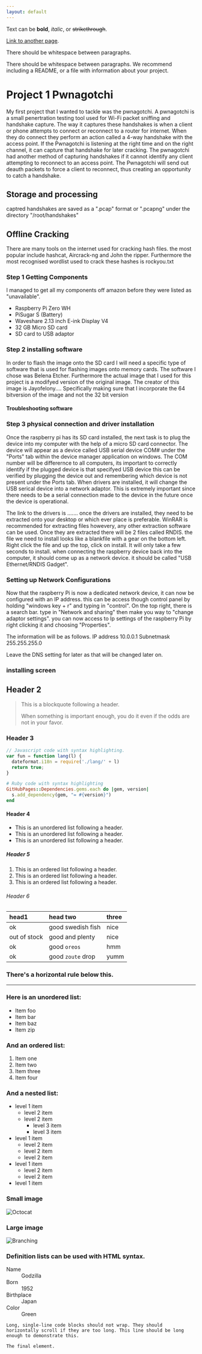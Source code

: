 ```yaml
---
layout: default
---
```


Text can be **bold**, _italic_, or ~~strikethrough~~.

[Link to another page](./another-page.html).

There should be whitespace between paragraphs.

There should be whitespace between paragraphs. We recommend including a README, or a file with information about your project.


# Project 1 Pwnagotchi 
My first project that I wanted to tackle was the pwnagotchi. A pwnagotchi is a small penertration testing tool used for   Wi-Fi packet sniffing and handshake capture. The way it captures these handshakes is when a client or phone attempts to connect or reconnect to a router for internet. When they do connect they perform an action called a 4-way handshake with the access point. If the Pwnagotchi is listening at the right time and on the right channel, it can capture that handshake for later cracking.
The pwnagotchi had another method of capturing handshakes if it cannot identify any client attempting to reconnect to an access point. The Pwnagotchi will send out deauth packets to force a client to reconnect, thus creating an opportunity to catch a handshake. 
## Storage and processing
captred handshakes are saved as a ".pcap" format or ".pcapng" under the directory "/root/handshakes"
## Offline Cracking
There are many tools on the internet used for cracking hash files. the most popular include hashcat, Aircrack-ng and John the ripper. Furthermore the most recognised wordlist used to crack these hashes is rockyou.txt


### Step 1 Getting Components 
I managed to get all my components off amazon before they were listed as "unavailable".
*  Raspberry Pi Zero WH
*  PiSugar S (Battery)
*  Waveshare 2.13 inch E-ink Display V4
*  32 GB Micro SD card
*  SD card to USB adaptor

### Step 2 installing software
In order to flash the image onto the SD card I will need a specific type of software that is used for flashing images onto memory cards. The software I chose was Belena Etcher.
Furthermore the actual image that I used for this project is a modifyed version of the original image. The creator of this image is Jayofelony.... Specifically making sure that I incorporate the 64 bitversion
of the image and not the 32 bit version 
#### Troubleshooting software 

### Step 3 physical connection and driver installation
Once the raspberry pi has its SD card installed, the next task is to plug the device into my computer with the help of a micro SD card connector. The device will appear as a device called USB serial device COM# 
under the "Ports" tab within the device manager application on windows. The COM number will be differernce to all computers, its important to correctly identify if the plugged device is that specifyed USB device
this can be verified by plugging the device out and remembering which device is not present under the Ports tab. When drivers are installed, it will change the USB serical device into a network adaptor. This is extremely important since there needs to be a serial connection made to the device in the future once the device 
is operational.

The link to the drivers is .......
once the drivers are installed, they need to be extracted onto your desktop or which ever place is preferable. WinRAR is recommended for extracting files howevery, any other extraction software can be used.
Once they are extracted there will be 2 files called RNDIS. the file we need to install looks like a blankfile with a gear on the bottom left. Right click the file and up the top, click on install.
It will only take a few seconds to install. when connecting the raspberry device back into the computer, it should come up as a network device. it should be called "USB Ethernet/RNDIS Gadget".

### Setting up Network Configurations 
Now that the raspberry Pi is now a dedicated network device, it can now be configured with an IP address. this can be access though control panel by holding "windows key + r" and typing in "control".
On the top right, there is a search bar. type in "Network and sharing" then make you way to "change adaptor settings". you can now access to Ip settings of the raspberry Pi by right clicking it and choosing "Properties".

The information will be as follows. 
IP address  10.0.0.1
Subnetmask  255.255.255.0

Leave the DNS setting for later as that will be changed later on. 

### installing screen 




## Header 2

> This is a blockquote following a header.
>
> When something is important enough, you do it even if the odds are not in your favor.

### Header 3

```js
// Javascript code with syntax highlighting.
var fun = function lang(l) {
  dateformat.i18n = require('./lang/' + l)
  return true;
}
```

```ruby
# Ruby code with syntax highlighting
GitHubPages::Dependencies.gems.each do |gem, version|
  s.add_dependency(gem, "= #{version}")
end
```

#### Header 4

*   This is an unordered list following a header.
*   This is an unordered list following a header.
*   This is an unordered list following a header.

##### Header 5

1.  This is an ordered list following a header.
2.  This is an ordered list following a header.
3.  This is an ordered list following a header.

###### Header 6

| head1        | head two          | three |
|:-------------|:------------------|:------|
| ok           | good swedish fish | nice  |
| out of stock | good and plenty   | nice  |
| ok           | good `oreos`      | hmm   |
| ok           | good `zoute` drop | yumm  |

### There's a horizontal rule below this.

* * *

### Here is an unordered list:

*   Item foo
*   Item bar
*   Item baz
*   Item zip

### And an ordered list:

1.  Item one
1.  Item two
1.  Item three
1.  Item four

### And a nested list:

- level 1 item
  - level 2 item
  - level 2 item
    - level 3 item
    - level 3 item
- level 1 item
  - level 2 item
  - level 2 item
  - level 2 item
- level 1 item
  - level 2 item
  - level 2 item
- level 1 item

### Small image

![Octocat](https://github.githubassets.com/images/icons/emoji/octocat.png)

### Large image

![Branching](https://guides.github.com/activities/hello-world/branching.png)


### Definition lists can be used with HTML syntax.

<dl>
<dt>Name</dt>
<dd>Godzilla</dd>
<dt>Born</dt>
<dd>1952</dd>
<dt>Birthplace</dt>
<dd>Japan</dd>
<dt>Color</dt>
<dd>Green</dd>
</dl>

```
Long, single-line code blocks should not wrap. They should horizontally scroll if they are too long. This line should be long enough to demonstrate this.
```

```
The final element.
```
